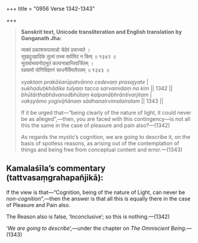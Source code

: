 +++
title = "0956 Verse 1342-1343"

+++
> **Sanskrit text, Unicode transliteration and English translation by Ganganath Jha:** 
>
> व्यक्तं प्रकाशरूपत्वान्नो चेदेवं प्रसज्यते ।  
> सुखदुःखादिके तुल्यं तच्च सर्वमिदं न किम् ॥ १३४२ ॥  
> भूतार्थभावनोद्भूतं कल्पनाभ्रान्तिवर्जितम् ।  
> वक्ष्यामो योगिविज्ञानं साधनैर्विमलैरलम् ॥ १३४३ ॥ 
>
> *vyaktaṃ prakāśarūpatvānno cedevaṃ prasajyate* \|  
> *sukhaduḥkhādike tulyaṃ tacca sarvamidaṃ na kim* \|\| 1342 \|\|  
> *bhūtārthabhāvanodbhūtaṃ kalpanābhrāntivarjitam* \|  
> *vakṣyāmo yogivijñānaṃ sādhanairvimalairalam* \|\| 1343 \|\| 
>
> If it be urged that—“being clearly of the nature of light, it could never be as alleged”,—then, you are faced with this contingency—is not all this the same in the case of pleasure and pain also?—(1342) 
>
> As regards the mystic’s cognition, we are going to describe it, on the basis of spotless reasons, as arising out of the contemplation of things and being free from conceptual content and error.—(1343)



## Kamalaśīla’s commentary (tattvasaṃgrahapañjikā):

If the view is that—“Cognition, being of the nature of Light, can never be *non-cognition*”,—then the answer is that all this is equally there in the case of Pleasure and Pain also.

The Reason also is false, ‘Inconclusive’; so this is nothing.—(1342)

‘*We are going to describe*’,—under the chapter on *The Omniscient Being*.—(1343)


